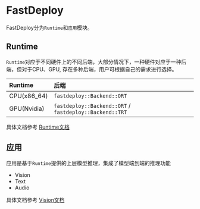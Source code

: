 # FastDeploy

FastDeploy分为`Runtime`和`应用`模块。

## Runtime
`Runtime`对应于不同硬件上的不同后端，大部分情况下，一种硬件对应于一种后端，但对于CPU、GPU, 存在多种后端，用户可根据自己的需求进行选择。

| Runtime | 后端 |
| :------ | :---- |
| CPU(x86_64) | `fastdeploy::Backend::ORT` |
| GPU(Nvidia) | `fastdeploy::Backend::ORT` / `fastdeploy::Backend::TRT` |

具体文档参考 [Runtime文档](runtime.md)


## 应用

应用是基于`Runtime`提供的上层模型推理，集成了模型端到端的推理功能

- Vision
- Text
- Audio

具体文档参考 [Vision文档](vision.md)

